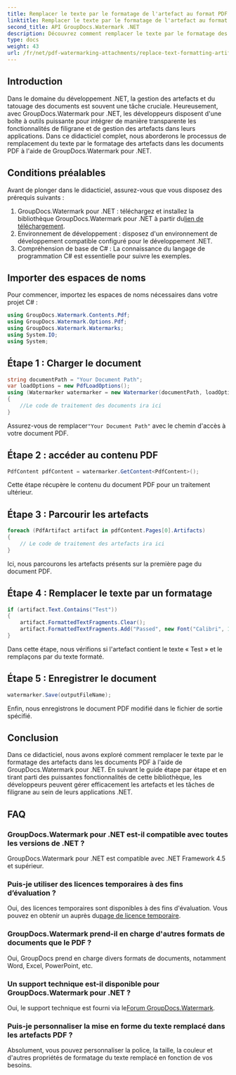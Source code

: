 ```yaml
---
title: Remplacer le texte par le formatage de l'artefact au format PDF
linktitle: Remplacer le texte par le formatage de l'artefact au format PDF
second_title: API GroupDocs.Watermark .NET
description: Découvrez comment remplacer le texte par le formatage des artefacts dans les documents PDF à l'aide de GroupDocs.Watermark pour .NET. Améliorez la gestion des documents sans effort.
type: docs
weight: 43
url: /fr/net/pdf-watermarking-attachments/replace-text-formatting-artifact-pdf/
---
```

## Introduction
Dans le domaine du développement .NET, la gestion des artefacts et du tatouage des documents est souvent une tâche cruciale. Heureusement, avec GroupDocs.Watermark pour .NET, les développeurs disposent d'une boîte à outils puissante pour intégrer de manière transparente les fonctionnalités de filigrane et de gestion des artefacts dans leurs applications. Dans ce didacticiel complet, nous aborderons le processus de remplacement du texte par le formatage des artefacts dans les documents PDF à l'aide de GroupDocs.Watermark pour .NET.
## Conditions préalables
Avant de plonger dans le didacticiel, assurez-vous que vous disposez des prérequis suivants :
1.  GroupDocs.Watermark pour .NET : téléchargez et installez la bibliothèque GroupDocs.Watermark pour .NET à partir du[lien de téléchargement](https://releases.groupdocs.com/Watermark/net/).
2. Environnement de développement : disposez d'un environnement de développement compatible configuré pour le développement .NET.
3. Compréhension de base de C# : La connaissance du langage de programmation C# est essentielle pour suivre les exemples.

## Importer des espaces de noms
Pour commencer, importez les espaces de noms nécessaires dans votre projet C# :
```csharp
using GroupDocs.Watermark.Contents.Pdf;
using GroupDocs.Watermark.Options.Pdf;
using GroupDocs.Watermark.Watermarks;
using System.IO;
using System;
```
## Étape 1 : Charger le document
```csharp
string documentPath = "Your Document Path";
var loadOptions = new PdfLoadOptions();
using (Watermarker watermarker = new Watermarker(documentPath, loadOptions))
{
    //Le code de traitement des documents ira ici
}
```
 Assurez-vous de remplacer`"Your Document Path"` avec le chemin d'accès à votre document PDF.
## Étape 2 : accéder au contenu PDF
```csharp
PdfContent pdfContent = watermarker.GetContent<PdfContent>();
```
Cette étape récupère le contenu du document PDF pour un traitement ultérieur.
## Étape 3 : Parcourir les artefacts
```csharp
foreach (PdfArtifact artifact in pdfContent.Pages[0].Artifacts)
{
    // Le code de traitement des artefacts ira ici
}
```
Ici, nous parcourons les artefacts présents sur la première page du document PDF.
## Étape 4 : Remplacer le texte par un formatage
```csharp
if (artifact.Text.Contains("Test"))
{
    artifact.FormattedTextFragments.Clear();
    artifact.FormattedTextFragments.Add("Passed", new Font("Calibri", 19, FontStyle.Bold), Color.Red, Color.Aqua);
}
```
Dans cette étape, nous vérifions si l'artefact contient le texte « Test » et le remplaçons par du texte formaté.
## Étape 5 : Enregistrer le document
```csharp
watermarker.Save(outputFileName);
```
Enfin, nous enregistrons le document PDF modifié dans le fichier de sortie spécifié.

## Conclusion
Dans ce didacticiel, nous avons exploré comment remplacer le texte par le formatage des artefacts dans les documents PDF à l'aide de GroupDocs.Watermark pour .NET. En suivant le guide étape par étape et en tirant parti des puissantes fonctionnalités de cette bibliothèque, les développeurs peuvent gérer efficacement les artefacts et les tâches de filigrane au sein de leurs applications .NET.
## FAQ
### GroupDocs.Watermark pour .NET est-il compatible avec toutes les versions de .NET ?
GroupDocs.Watermark pour .NET est compatible avec .NET Framework 4.5 et supérieur.
### Puis-je utiliser des licences temporaires à des fins d’évaluation ?
 Oui, des licences temporaires sont disponibles à des fins d'évaluation. Vous pouvez en obtenir un auprès du[page de licence temporaire](https://purchase.groupdocs.com/temporary-license/).
### GroupDocs.Watermark prend-il en charge d'autres formats de documents que le PDF ?
Oui, GroupDocs prend en charge divers formats de documents, notamment Word, Excel, PowerPoint, etc.
### Un support technique est-il disponible pour GroupDocs.Watermark pour .NET ?
 Oui, le support technique est fourni via le[Forum GroupDocs.Watermark](https://forum.groupdocs.com/c/watermark/19).
### Puis-je personnaliser la mise en forme du texte remplacé dans les artefacts PDF ?
Absolument, vous pouvez personnaliser la police, la taille, la couleur et d'autres propriétés de formatage du texte remplacé en fonction de vos besoins.